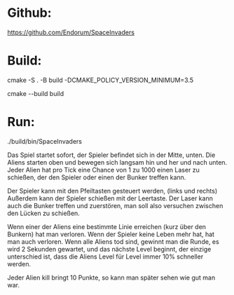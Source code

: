 # Github:
https://github.com/Endorum/SpaceInvaders

# Build:
<p>cmake -S . -B build -DCMAKE_POLICY_VERSION_MINIMUM=3.5
<p>cmake --build build

# Run:
./build/bin/SpaceInvaders

Das Spiel startet sofort, der Spieler befindet sich in der Mitte, unten.
Die Aliens starten oben und bewegen sich langsam hin und her und nach unten.
Jeder Alien hat pro Tick eine Chance von 1 zu 1000 einen Laser zu schießen, 
der den Spieler oder einen der Bunker treffen kann.

Der Spieler kann mit den Pfeiltasten gesteuert werden, (links und rechts)
Außerdem kann der Spieler schießen mit der Leertaste.
Der Laser kann auch die Bunker treffen und zuerstören, man soll also versuchen
zwischen den Lücken zu schießen.

Wenn einer der Aliens eine bestimmte Linie erreichen (kurz über den Bunkern) hat man verloren.
Wenn der Spieler keine Leben mehr hat, hat man auch verloren.
Wenn alle Aliens tod sind, gewinnt man die Runde, es wird 2 Sekunden gewartet, und das nächste 
Level beginnt, der einzige unterschied ist, dass die Aliens Level für Level immer 10% schneller werden.

Jeder Alien kill bringt 10 Punkte, so kann man später sehen wie gut man war.